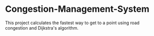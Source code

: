 # Congestion-Management-System
 This project calculates the fastest way to get to a point using road congestion and Dijkstra's algorithm.
